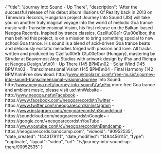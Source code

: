 {
    "title": "Journey Into Sound - Up There",
    "description": "After the successful release of his debut album Illusions Of Reality back in 2013 on Timewarp Records, Hungarian project Journey Into Sound (JIS) will take you on another truly magical voyage into the world of melodic Goa trance music with Transdimensional Vision, his first release on the Balkan-based Neogoa Records. Inspired by trance classics, Czell\u00e1r G\u00e1bor, the man behind this project, is on a mission to bring something special to new school Goa trance. His sound is a blend of acid-driven Goa trance beats and deliciously ecstatic melodies forged with passion and love. All tracks written and produced by Czell\u00e1r G\u00e1bor (Hungary), mastering by Stryder at Beavernest Atop Studios with artwork design by iPsy and Richpa at Neogoa Design.\n\n01 - Up There (145 BPM)\n02 - Solar Wind (145 BPM)\n03 - Transdimensional Vision (145 BPM)\n04 - Final Harmony (142 BPM)\n\nFree download: http:\/\/www.ektoplazm.com\/free-music\/journey-into-sound-transdimensional-vision\nJourney Into Sound: http:\/\/www.neogoa.net\/journey-into-sound\/\n\nFor more free Goa trance and ambient music, please visit us:\n\nWebsite - http:\/\/www.neogoa.net\nFacebook - https:\/\/www.facebook.com\/neogoarecords\nTwitter - https:\/\/www.twitter.com\/neogoarecords\nInstagram - https:\/\/www.instagram.com\/neogoarecords\nSoundcloud - https:\/\/soundcloud.com\/neogoarecords\nGoogle+ - https:\/\/google.com\/+neogoarecords\nYouTube - https:\/\/www.youtube.com\/c\/neogoarecords\nBandcamp - https:\/\/neogoarecords.bandcamp.com",
    "videoid": "90952535",
    "date_created": "1443179111",
    "date_modified": "1494456115",
    "type": "captivate",
    "layout": "video",
    "url": "\/v\/journey-into-sound-up-there\/90952535"
}